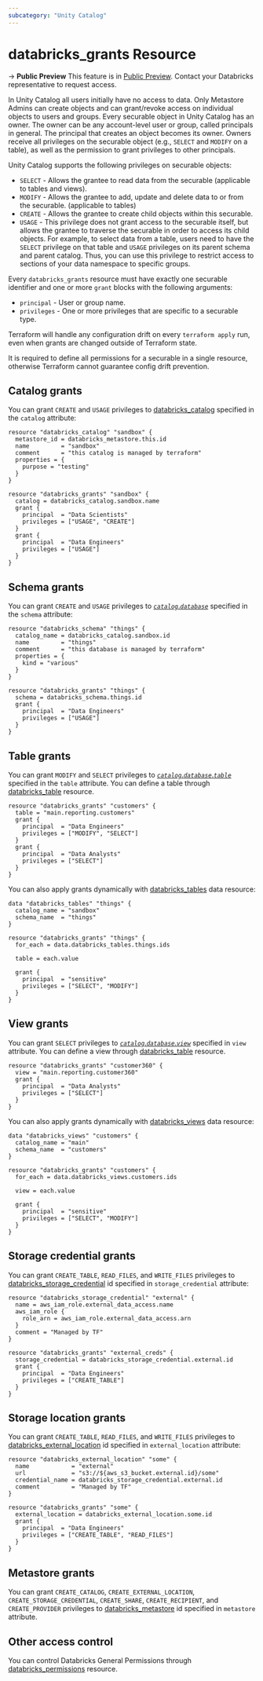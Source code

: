 ```yaml
---
subcategory: "Unity Catalog"
---
```

# databricks_grants Resource

-> **Public Preview** This feature is in [Public Preview](https://docs.databricks.com/release-notes/release-types.html). Contact your Databricks representative to request access. 

In Unity Catalog all users initially have no access to data. Only Metastore Admins can create objects and can grant/revoke access on individual objects to users and groups. Every securable object in Unity Catalog has an owner. The owner can be any account-level user or group, called principals in general. The principal that creates an object becomes its owner. Owners receive all privileges on the securable object (e.g., `SELECT` and `MODIFY` on a table), as well as the permission to grant privileges to other principals.

Unity Catalog supports the following privileges on securable objects:
* `SELECT` - Allows the grantee to read data from the securable (applicable to tables and views).
* `MODIFY` - Allows the grantee to add, update and delete data to or from the securable. (applicable to tables)
* `CREATE` - Allows the grantee to create child objects within this securable.
* `USAGE` - This privilege does not grant access to the securable itself, but allows the grantee to traverse the securable in order to access its child objects. For example, to select data from a table, users need to have the `SELECT` privilege on that table and `USAGE` privileges on its parent schema and parent catalog. Thus, you can use this privilege to restrict access to sections of your data namespace to specific groups.

Every `databricks_grants` resource must have exactly one securable identifier and one or more `grant` blocks with the following arguments:

* `principal` - User or group name.
* `privileges` - One or more privileges that are specific to a securable type.

Terraform will handle any configuration drift on every `terraform apply` run, even when grants are changed outside of Terraform state.

It is required to define all permissions for a securable in a single resource, otherwise Terraform cannot guarantee config drift prevention.

## Catalog grants

You can grant `CREATE` and `USAGE` privileges to [databricks_catalog](catalog.md) specified in the `catalog` attribute:

```hcl
resource "databricks_catalog" "sandbox" {
  metastore_id = databricks_metastore.this.id
  name         = "sandbox"
  comment      = "this catalog is managed by terraform"
  properties = {
    purpose = "testing"
  }
}

resource "databricks_grants" "sandbox" {
  catalog = databricks_catalog.sandbox.name
  grant {
    principal  = "Data Scientists"
    privileges = ["USAGE", "CREATE"]
  }
  grant {
    principal  = "Data Engineers"
    privileges = ["USAGE"]
  }
}
```

## Schema grants

You can grant `CREATE` and `USAGE` privileges to [*`catalog`*.*`database`*](schema.md) specified in the `schema` attribute:

```hcl
resource "databricks_schema" "things" {
  catalog_name = databricks_catalog.sandbox.id
  name         = "things"
  comment      = "this database is managed by terraform"
  properties = {
    kind = "various"
  }
}

resource "databricks_grants" "things" {
  schema = databricks_schema.things.id
  grant {
    principal  = "Data Engineers"
    privileges = ["USAGE"]
  }
}
```

## Table grants

You can grant `MODIFY` and `SELECT` privileges to [*`catalog`*.*`database`*.*`table`*](table.md) specified in the `table` attribute. You can define a table through [databricks_table](table.md) resource.

```hcl
resource "databricks_grants" "customers" {
  table = "main.reporting.customers"
  grant {
    principal  = "Data Engineers"
    privileges = ["MODIFY", "SELECT"]
  }
  grant {
    principal  = "Data Analysts"
    privileges = ["SELECT"]
  }
}
```

You can also apply grants dynamically with [databricks_tables](../data-sources/tables.md) data resource:

```hcl
data "databricks_tables" "things" {
  catalog_name = "sandbox"
  schema_name  = "things"
}

resource "databricks_grants" "things" {
  for_each = data.databricks_tables.things.ids

  table = each.value

  grant {
    principal  = "sensitive"
    privileges = ["SELECT", "MODIFY"]
  }
}
```

## View grants

You can grant `SELECT` privileges to [*`catalog`*.*`database`*.*`view`*](table.md) specified in `view` attribute. You can define a view through [databricks_table](table.md) resource.

```hcl
resource "databricks_grants" "customer360" {
  view = "main.reporting.customer360"
  grant {
    principal  = "Data Analysts"
    privileges = ["SELECT"]
  }
}
```

You can also apply grants dynamically with [databricks_views](../data-sources/views.md) data resource:

```hcl
data "databricks_views" "customers" {
  catalog_name = "main"
  schema_name  = "customers"
}

resource "databricks_grants" "customers" {
  for_each = data.databricks_views.customers.ids

  view = each.value

  grant {
    principal  = "sensitive"
    privileges = ["SELECT", "MODIFY"]
  }
}
```

## Storage credential grants

You can grant `CREATE_TABLE`, `READ_FILES`, and `WRITE_FILES` privileges to [databricks_storage_credential](storage_credential.md) id specified in `storage_credential` attribute:

```hcl
resource "databricks_storage_credential" "external" {
  name = aws_iam_role.external_data_access.name
  aws_iam_role {
    role_arn = aws_iam_role.external_data_access.arn
  }
  comment = "Managed by TF"
}

resource "databricks_grants" "external_creds" {
  storage_credential = databricks_storage_credential.external.id
  grant {
    principal  = "Data Engineers"
    privileges = ["CREATE_TABLE"]
  }
}
```

## Storage location grants

You can grant `CREATE_TABLE`, `READ_FILES`, and `WRITE_FILES` privileges to [databricks_external_location](external_location.md) id specified in `external_location` attribute:

```hcl
resource "databricks_external_location" "some" {
  name            = "external"
  url             = "s3://${aws_s3_bucket.external.id}/some"
  credential_name = databricks_storage_credential.external.id
  comment         = "Managed by TF"
}

resource "databricks_grants" "some" {
  external_location = databricks_external_location.some.id
  grant {
    principal  = "Data Engineers"
    privileges = ["CREATE_TABLE", "READ_FILES"]
  }
}
```

## Metastore grants

You can grant `CREATE_CATALOG`, `CREATE_EXTERNAL_LOCATION`, `CREATE_STORAGE_CREDENTIAL`, `CREATE_SHARE`, `CREATE_RECIPIENT`, and `CREATE_PROVIDER` privileges to [databricks_metastore](metastore.md) id specified in `metastore` attribute.

## Other access control

You can control Databricks General Permissions through [databricks_permissions](permissions.md) resource.
